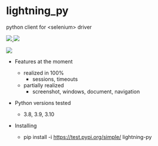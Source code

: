 
# lightning_py
python client for &lt;selenium> driver

<p align="left">
    <a href="https://www.python.org/" target="blank">
        <img src="https://img.shields.io/badge/Python-3776AB?style=for-the-badge&logo=python&logoColor=white" />
    </a>
    <a href="https://swagger.io/" target="blank">
        <img src="https://img.shields.io/badge/Swagger-23000.svg?style=for-the-badge&logo=swagger&logoColor=white"/>
    </a>
</p>
<a href="https://codecov.io/gh/pychik/lightning_py" > 
 <img src="https://codecov.io/gh/pychik/lightning_py/branch/master/graph/badge.svg?token=0DWA5EDO4K"/> 
 </a>

* Features at the moment
  * realized in 100%
    * sessions, timeouts
  * partially realized
    * screenshot, windows, document, navigation 

* Python versions tested
  * 3.8, 3.9, 3.10

* Installing
  * pip install -i https://test.pypi.org/simple/ lightning-py